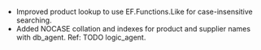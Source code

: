 - Improved product lookup to use EF.Functions.Like for case-insensitive searching.
- Added NOCASE collation and indexes for product and supplier names with db_agent.
Ref: TODO logic_agent.
